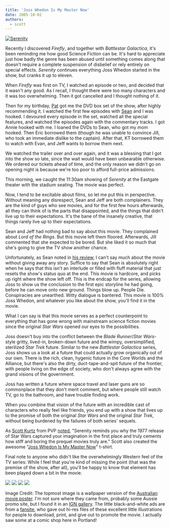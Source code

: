 ```yaml
---
title: 'Joss Whedon Is My Master Now'
date: 2005-10-02
authors:
  - scott
---
```


[![Serenity](/images/blog-photos/serenity.jpg)](/images/blog-photos/serenity.jpg)

Recently I discovered _Firefly_, and together with _Battlestar Galactica_, it's been reminding me how good Science Fiction can be. It's hard to appreciate just how badly the genre has been abused until something comes along that doesn't require a complete suspension of disbelief or rely entirely on special effects. _Serenity_ continues everything Joss Whedon started in the show, but cranks it up to eleven.

When _Firefly_ was first on TV, I watched an episode or two, and decided that it wasn't any good. As I recall, I thought there were too many characters and it was too overwhelming. Then it got cancelled and I thought nothing of it.

Then for my birthday, [Pat](http://journal.toddsville.com/) got me the DVD box set of the show, after highly recommending it. I watched the first few episodes with [Sean](http://nyarlo.net/) and I was hooked. I devoured every episode in the set, watched all the special features, and watched the episodes again with the commentary tracks. I got Annie hooked with me. I loaned the DVDs to Sean, who got my mom hooked. Then Eric borrowed them (though he was unable to convince Jill, who took an immediate dislike to the captain). After that, KT borrowed them to watch with Evan, and Jeff wants to borrow them next.

We watched the trailer over and over again, and it was a blessing that I got into the show so late, since the wait would have been unbearable otherwise. We ordered our tickets ahead of time, and the only reason we didn't go on opening night is because we're too poor to afford full-price admissions.

This morning, we caught the 11:30am showing of _Serenity_ at the Eastgate theater with the stadium seating. The movie was perfect.

Now, I tend to be excitable about films, so let me put this in perspective. Without meaning any disrespect, Sean and Jeff are both complainers. They are the kind of guys who see movies, and for the first few hours afterwards, all they can think of is the parts that disappointed, and the things that didn't live up to their expectations. It's the bane of the insanely creative, that things rarely live up to their expectations.

Sean and Jeff had nothing bad to say about this movie. They complained about _Lord of the Rings_. But this movie left them floored. Afterwards, Jill commented that she expected to be bored. But she liked it so much that she's going to give the TV show another chance.

Unfortunately, as Sean noted in [his review](http://nyarlo.net/2005/10/serenity/), I can't say much about the movie without giving away any story. Suffice to say that Sean is absolutely right when he says that this isn't an interlude or filled with fluff material that just resets the show's status quo at the end. This movie is hardcore, and picks up right where the show left off. This is the endcap for the series, allowing Joss to show us the conclusion to the first epic storyline he had going, before he can move onto new ground. Things blow up. People Die. Conspiracies are unearthed. Witty dialogue is bantered. This movie is 100% Joss Whedon, and whatever you like about the show, you'll find it in the movie.

What I can say is that this movie serves as a perfect counterpoint to everything that has gone wrong with mainstream science fiction movies since the original _Star Wars_ opened our eyes to the possibilities.

Joss doesn't buy into the conflict between the _Blade Runner_/_Star Wars_\-style gritty, lived-in, broken-down future and the wimpy, oversimplified, sterilized _Star Trek_ future. Similar to the new _Battlestar Galactica_ series, Joss shows us a look at a future that could actually grow organically out of our own. There is the rich, clean, hygenic future in the Core Worlds and the Alliance, but there's also the dirty, duct-tape-and-spit future of the frontier, with people living on the edge of society, who don't always agree with the grand visions of the government.

Joss has written a future where space travel and laser guns are so commonplace that they don't merit comment, but where people still watch TV, go to the bathroom, and have trouble finding work.

When you combine that vision of the future with an incredible cast of characters who really feel like friends, you end up with a show that lives up to the promise of both the original _Star Wars_ and the original _Star Trek_, without being burdened by the failures of both series' sequels.

As [Scott Kurtz](http://www.pvponline.com/) from PVP [noted](http://www.pvponline.com/newspro/archives/arc8-2005.html), "Serenity reminds you why the 1977 release of Star Wars captured your imagination in the first place and truly cements how stiff and boring the prequel movies truly are." Scott also created the awesome "[Joss Whedon Is My Master Now](http://www.thinkgeek.com/pvp/swag/77da/)" t-shirt.

Final note to anyone who didn't like the overwhelmingly Western feel of the TV series: While I feel that you're kind of missing the point (that was the premise of the show, after all), you'll be happy to know that element has been played down a bit in the movie.

[![](/images/blog-photos/serenityoutlawposter.png)](http://home.att.net/~the11thhour/) [![](/images/blog-photos/serenitymeposter.png)](http://home.att.net/~the11thhour/) [![](/images/blog-photos/serenitysailposter.png)](http://home.att.net/~the11thhour/) [![](/images/blog-photos/serenitywomenposter.png)](http://home.att.net/~the11thhour/)

Image Credit: The topmost image is a wallpaper version of the [Australian movie poster](http://filmforce.ign.com/articles/649/649040p1.html). I'm not sure where they came from, probably some Aussie promo site, but I found it in an [IGN gallery](http://media.filmforce.ign.com/media/040/040380/img_3057973.html). The little black-and-white ads are from a [fansite](http://home.att.net/~the11thhour/), who gave out hi-res files of these excellent little illustrations for people to download, print, and give out to promote the movie. I actually saw some at a comic shop here in Portland!
